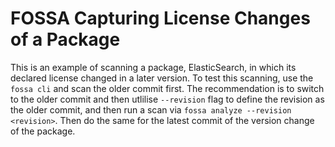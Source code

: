 # FOSSA Capturing License Changes of a Package

This is an example of scanning a package, ElasticSearch, in which its declared license changed in a later version. 
To test this scanning, use the `fossa cli` and scan the older commit first. 
The recommendation is to switch to the older commit and then utlilise `--revision` flag to define the revision as the older commit, and then run a scan via `fossa analyze --revision <revision>`. 
Then do the same for the latest commit of the version change of the package.
